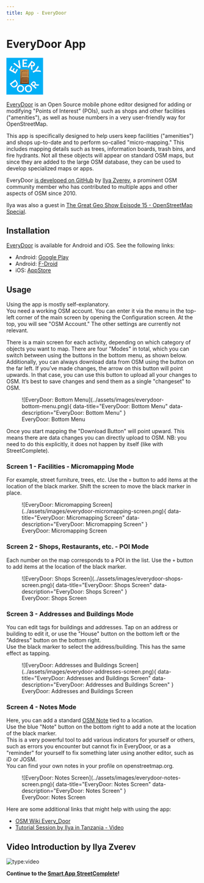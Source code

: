 ```yaml
---
title: App - EveryDoor
---
```


# EveryDoor App

![Logo](../assets/images/everydoor-logo.png)

[EveryDoor](https://every-door.app/) is an Open Source mobile phone editor designed for adding or modifying "Points of Interest" (POIs), 
such as shops and other facilities ("amenities"), as well as house numbers in a very user-friendly way for OpenStreetMap.

This app is specifically designed to help users keep facilities ("amenities") and shops up-to-date and to perform so-called "micro-mapping." This includes mapping details such as trees, information boards, trash bins, and fire hydrants. Not all these objects will appear on standard OSM maps, but since they are added to the large OSM database, they can be used to develop specialized maps or apps.

EveryDoor [is developed on GitHub](https://github.com/zverik/every_door) by [Ilya Zverev](https://www.openstreetmap.org/user/Zverik), a prominent OSM community member who has contributed to multiple apps and other aspects of OSM since 2010.

Ilya was also a guest in [The Great Geo Show Episode 15 - OpenStreetMap Special](https://tv.osgeo.nl/episode/episode-0015/).

## Installation

[EveryDoor](https://every-door.app/) is available for Android and iOS. See the following links:

* Android: [Google Play](https://play.google.com/store/apps/details?id=info.zverev.ilya.every_door)
* Android: [F-Droid](https://f-droid.org/packages/info.zverev.ilya.every_door/)
* iOS: [AppStore](https://apps.apple.com/app/every-door/id1621945342)

## Usage

Using the app is mostly self-explanatory.  
You need a working OSM account. 
You can enter it via the menu in the top-left corner of the main screen by opening the Configuration screen. 
At the top, you will see "OSM Account." The other settings are currently not relevant.

There is a main screen for each activity, depending on which category of objects you want to map. There are four "Modes" in total, which you can switch between using the buttons in the bottom menu, as shown below. Additionally, you can always download data from OSM using the button on the far left. If you’ve made changes, the arrow on this button will point upwards. In that case, you can use this button to upload all your changes to OSM. It’s best to save changes and send them as a single "changeset" to OSM.

<figure markdown>
![EveryDoor: Bottom Menu](../assets/images/everydoor-bottom-menu.png){ data-title="EveryDoor: Bottom Menu" data-description="EveryDoor: Bottom Menu" }
<figcaption>EveryDoor: Bottom Menu</figcaption>
</figure>

Once you start mapping the "Download Button" will point upward. This means there are data changes you can directly upload to OSM.
NB: you need to do this explicitly, it does not happen by itself (like with StreetComplete).

### Screen 1 - Facilities - Micromapping Mode

For example, street furniture, trees, etc. Use the `+` button to add items at the location of the black marker. Shift the screen to move the black marker in place. 

<figure markdown>
![EveryDoor: Micromapping Screen](../assets/images/everydoor-micromapping-screen.png){ data-title="EveryDoor: Micromapping Screen" data-description="EveryDoor: Micromapping Screen" }
<figcaption>EveryDoor: Micromapping Screen</figcaption>
</figure>

### Screen 2 - Shops, Restaurants, etc. - POI Mode

Each number on the map corresponds to a POI in the list. Use the `+` button to add items at the location of the black marker.

<figure markdown>
![EveryDoor: Shops Screen](../assets/images/everydoor-shops-screen.png){ data-title="EveryDoor: Shops Screen" data-description="EveryDoor: Shops Screen" }
<figcaption>EveryDoor: Shops Screen</figcaption>
</figure>

### Screen 3 - Addresses and Buildings Mode

You can edit tags for buildings and addresses. Tap on an address or building to edit it, or use the "House" button on the bottom left or the "Address" 
button on the bottom right.  
Use the black marker to select the address/building. This has the same effect as tapping.

<figure markdown>
![EveryDoor: Addresses and Buildings Screen](../assets/images/everydoor-addresses-screen.png){ data-title="EveryDoor: Addresses and Buildings Screen" data-description="EveryDoor: Addresses and Buildings Screen" }
<figcaption>EveryDoor: Addresses and Buildings Screen</figcaption>
</figure>

### Screen 4 - Notes Mode

Here, you can add a standard [OSM Note](https://wiki.openstreetmap.org/wiki/Notes) tied to a location.  
Use the blue "Note" button on the bottom right to add a note at the location of the black marker.  
This is a very powerful tool to add various indicators for yourself or others, such as errors you encounter but cannot fix in EveryDoor, or as a "reminder" for yourself to fix something later using another editor, such as iD or JOSM.  
You can find your own notes in your profile on openstreetmap.org.

<figure markdown>
![EveryDoor: Notes Screen](../assets/images/everydoor-notes-screen.png){ data-title="EveryDoor: Notes Screen" data-description="EveryDoor: Notes Screen" }
<figcaption>EveryDoor: Notes Screen</figcaption>
</figure>

Here are some additional links that might help with using the app:

* [OSM Wiki Every_Door](https://wiki.openstreetmap.org/wiki/Every_Door)  
* [Tutorial Session by Ilya in Tanzania - Video](https://www.youtube.com/watch?v=q7OscecqUJY)

## Video Introduction by Ilya Zverev

![type:video](https://www.youtube.com/embed/oQao9KgC5f8)

**Continue to the [Smart App StreetComplete](streetcomplete.md)!**
